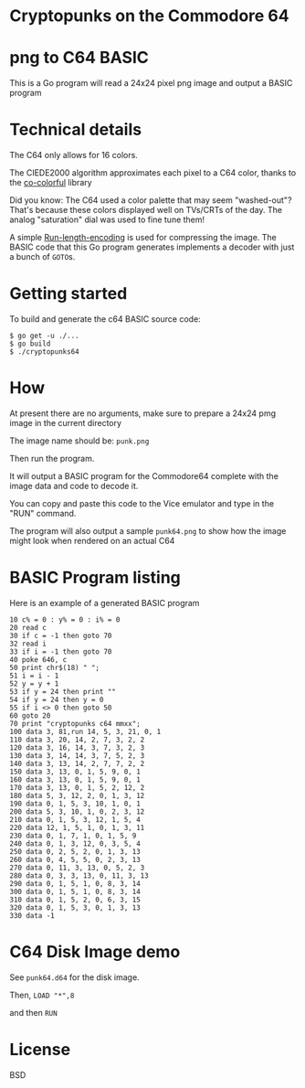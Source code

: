 Cryptopunks on the Commodore 64
========

png to C64 BASIC
======
This is a Go program will read a 24x24 pixel png image and output a BASIC program 

Technical details
=======

The C64 only allows for 16 colors.

The CIEDE2000 algorithm approximates each pixel to a C64 color, 
thanks to the [co-colorful](https://github.com/lucasb-eyer/go-colorful) library

Did you know: The C64 used a color palette that may seem "washed-out"? That's because 
these colors displayed well on TVs/CRTs of the day. The analog "saturation" dial was used to fine tune them! 

A simple [Run-length-encoding](https://en.wikipedia.org/wiki/Run-length_encoding) is used for compressing the image. 
The BASIC code that this Go program generates implements a decoder with just a bunch of `GOTO`s.

Getting started
====

To build and generate the c64 BASIC source code:

```
$ go get -u ./...
$ go build
$ ./cryptopunks64

```

How
===
At present there are no arguments, make sure to prepare a 24x24 pmg image in the current directory

The image name should be: `punk.png`

Then run the program.

It will output a BASIC program for the Commodore64 complete with the image data and code to decode it.

You can copy and paste this code to the Vice emulator and type in the "RUN" command.

The program will also output a sample `punk64.png` to show how the image might look when rendered on
an actual C64

BASIC Program listing
=======

Here is an example of a generated BASIC program

```
10 c% = 0 : y% = 0 : i% = 0
20 read c
30 if c = -1 then goto 70
32 read i
33 if i = -1 then goto 70
40 poke 646, c
50 print chr$(18) " ";
51 i = i - 1
52 y = y + 1
53 if y = 24 then print ""
54 if y = 24 then y = 0
55 if i <> 0 then goto 50
60 goto 20
70 print "cryptopunks c64 mmxx";
100 data 3, 81,run 14, 5, 3, 21, 0, 1
110 data 3, 20, 14, 2, 7, 3, 2, 2
120 data 3, 16, 14, 3, 7, 3, 2, 3
130 data 3, 14, 14, 3, 7, 5, 2, 3
140 data 3, 13, 14, 2, 7, 7, 2, 2
150 data 3, 13, 0, 1, 5, 9, 0, 1
160 data 3, 13, 0, 1, 5, 9, 0, 1
170 data 3, 13, 0, 1, 5, 2, 12, 2
180 data 5, 3, 12, 2, 0, 1, 3, 12
190 data 0, 1, 5, 3, 10, 1, 0, 1
200 data 5, 3, 10, 1, 0, 2, 3, 12
210 data 0, 1, 5, 3, 12, 1, 5, 4
220 data 12, 1, 5, 1, 0, 1, 3, 11
230 data 0, 1, 7, 1, 0, 1, 5, 9
240 data 0, 1, 3, 12, 0, 3, 5, 4
250 data 0, 2, 5, 2, 0, 1, 3, 13
260 data 0, 4, 5, 5, 0, 2, 3, 13
270 data 0, 11, 3, 13, 0, 5, 2, 3
280 data 0, 3, 3, 13, 0, 11, 3, 13
290 data 0, 1, 5, 1, 0, 8, 3, 14
300 data 0, 1, 5, 1, 0, 8, 3, 14
310 data 0, 1, 5, 2, 0, 6, 3, 15
320 data 0, 1, 5, 3, 0, 1, 3, 13
330 data -1
```

C64 Disk Image demo
====

See `punk64.d64` for the disk image.

Then, `LOAD "*",8`

and then `RUN`


License
===

BSD